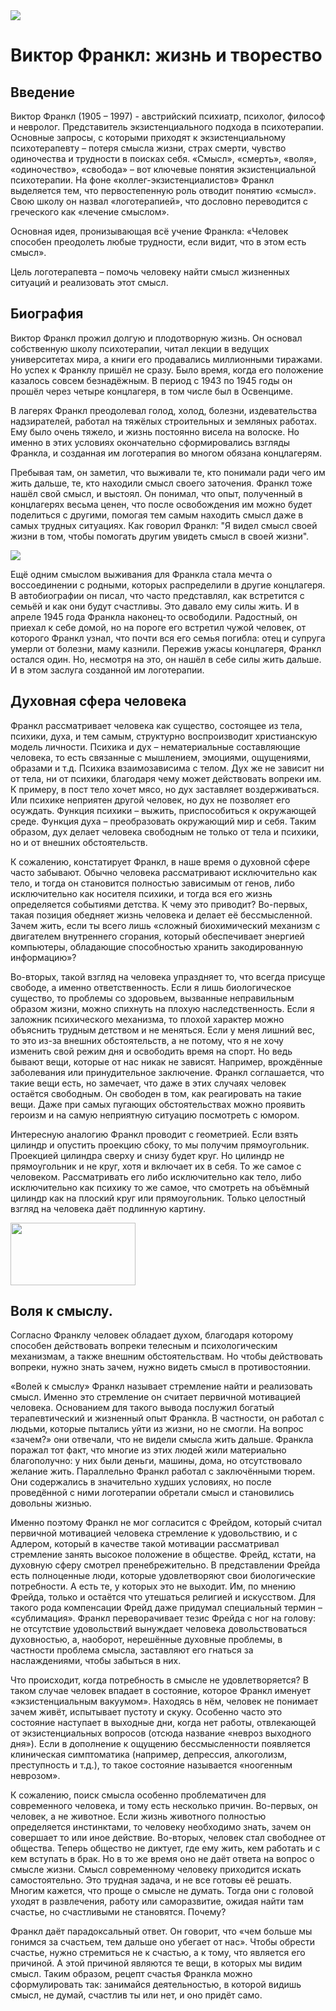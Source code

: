 
<html>
<head>
<title>wikihow</title>
</head>
<body>
<img src=https://storage.jv.ru/cd/enc_entry_15520_1264172207_resized.jpg>
<h1>Виктор Франкл: жизнь и творество</h1>
<h2>Введение</h2>
<p>Виктор Франкл (1905 – 1997) - австрийский психиатр, психолог, философ и невролог. Представитель экзистенциального подхода в психотерапии. Основные запросы, с которыми приходят к экзистенциальному психотерапевту – потеря смысла жизни, страх смерти, чувство одиночества и трудности в поисках себя.
«Смысл», «смерть», «воля», «одиночество», «свобода» – вот ключевые понятия экзистенциальной психотерапии. На фоне «коллег-экзистенциалистов» Франкл выделяется тем, что первостепенную роль отводит понятию «смысл». Свою школу он назвал «логотерапией», что дословно переводится с греческого как «лечение смыслом». </p>  
<p>Основная идея, пронизывающая всё учение Франкла: «Человек способен преодолеть любые трудности, если видит, что в этом есть смысл». </p>
Цель логотерапевта – помочь человеку найти смысл жизненных ситуаций и реализовать этот смысл. 
</p>
<h2>Биография</h2>
<p>Виктор Франкл прожил долгую и плодотворную жизнь. Он основал собственную школу психотерапии, читал лекции в ведущих университетах мира, а книги его продавались миллионными тиражами. Но успех к Франклу пришёл не сразу. Было время, когда его положение казалось совсем безнадёжным. В период с 1943 по 1945 годы он прошёл через четыре концлагеря, в том числе был в Освенциме.</p>
<p>В лагерях Франкл преодолевал голод, холод, болезни, издевательства надзирателей, работал на тяжёлых строительных и земляных работах. Ему было очень тяжело, и жизнь постоянно висела на волоске. Но именно в этих условиях окончательно сформировались взгляды Франкла, и созданная им логотерапия во многом обязана концлагерям. </p>
<p>Пребывая там, он заметил, что выживали те, кто понимали ради чего им жить дальше, те, кто находили смысл своего заточения. Франкл тоже нашёл свой смысл, и выстоял. Он понимал, что опыт, полученный в концлагерях весьма ценен, что после освобождения им можно будет поделиться с другими, помогая тем самым находить смысл даже в самых трудных ситуациях. Как говорил Франкл: "Я видел смысл своей жизни в том, чтобы помогать другим увидеть смысл в своей жизни". </p> <img src= https://questionofwill.com/img/curiosidades/282/viktor-frankl-biograf-4.jpg>
<p>Ещё одним смыслом выживания для Франкла стала мечта о воссоединении с родными, которых распределили в другие концлагеря. В автобиографии он писал, что часто представлял, как встретится с семьёй и как они будут счастливы. Это давало ему силы жить. И в апреле 1945 года Франкла наконец-то освободили. Радостный, он приехал к себе домой, но на пороге его встретил чужой человек, от которого Франкл узнал, что почти вся его семья погибла: отец и супруга умерли от болезни, маму казнили. Пережив ужасы концлагеря, Франкл остался один. Но, несмотря на это, он нашёл в себе силы жить дальше. И в этом заслуга созданной им логотерапии.</p>
<h2>Духовная сфера человека</h2>
<p>Франкл рассматривает человека как существо, состоящее из тела, психики, духа, и тем самым, структурно воспроизводит христианскую модель личности. Психика и дух – нематериальные составляющие человека, то есть связанные с мышлением, эмоциями, ощущениями, образами и т.д. Психика взаимозависима с телом. Дух же не зависит ни от тела, ни от психики, благодаря чему может действовать вопреки им. К примеру, в пост тело хочет мясо, но дух заставляет воздерживаться. Или психике неприятен другой человек, но дух не позволяет его осуждать. Функция психики – выжить, приспособиться к окружающей среде. Функция духа – преобразовать окружающий мир и себя. Таким образом, дух делает человека свободным не только от тела и психики, но и от внешних обстоятельств.</p>
<p>К сожалению, констатирует Франкл, в наше время о духовной сфере часто забывают. Обычно человека рассматривают исключительно как тело, и тогда он становится полностью зависимым от генов, либо исключительно как носителя психики, и тогда вся его жизнь определяется событиями детства. К чему это приводит? Во-первых, такая позиция обедняет жизнь человека и делает её бессмысленной. Зачем жить, если ты всего лишь «сложный биохимический механизм с двигателем внутреннего сгорания, который обеспечивает энергией компьютеры, обладающие способностью хранить закодированную информацию»?</p>
<p>Во-вторых, такой взгляд на человека упраздняет то, что всегда присуще свободе, а именно ответственность. Если я лишь биологическое существо, то проблемы со здоровьем, вызванные неправильным образом жизни, можно спихнуть на плохую наследственность. Если я заложник психического механизма, то плохой характер можно объяснить трудным детством и не меняться. Если у меня лишний вес, то это из-за внешних обстоятельств, а не потому, что я не хочу изменить свой режим дня и освободить время на спорт. Но ведь бывают вещи, которые от нас никак не зависят. Например, врождённые заболевания или принудительное заключение. Франкл соглашается, что такие вещи есть, но замечает, что даже в этих случаях человек остаётся свободным. Он свободен в том, как реагировать на такие вещи. Даже при самых пугающих обстоятельствах можно проявить героизм и на самую неприятную ситуацию посмотреть с юмором.  </p>
<p>Интересную аналогию Франкл проводит с геометрией. Если взять цилиндр и опустить проекцию сбоку, то мы получим прямоугольник. Проекцией цилиндра сверху и снизу будет круг. Но цилиндр не прямоугольник и не круг, хотя и включает их в себя. То же самое с человеком. Рассматривать его либо исключительно как тело, либо исключительно как психику то же самое, что смотреть на объёмный цилиндр как на плоский круг или прямоугольник. Только целостный взгляд на человека даёт подлинную картину. </p>
<img src="https://sun9-13.userapi.com/impf/Bz5vHZ72u9YDcLhdv32a7nUASlsqJS1hH5oj_w/imqeBkFBQ2s.jpg?size=346x219&quality=96&sign=1e64f1dc3a79455306a1e4eb7fdc2ff1&type=album" width="200" height="100">
<h2>Воля к смыслу.</h2>
<p>Согласно Франклу человек обладает духом, благодаря которому способен действовать вопреки телесным и психологическим механизмам, а также внешним обстоятельствам. Но чтобы действовать вопреки, нужно знать зачем, нужно видеть смысл в противостоянии.</p>
<p>«Волей к смыслу» Франкл называет стремление найти и реализовать смысл. Именно это стремление он считает первичной мотивацией человека. Основанием для такого вывода послужил богатый терапевтический и жизненный опыт Франкла. В частности, он работал с людьми, которые пытались уйти из жизни, но не смогли. На вопрос «зачем?» они отвечали, что не видели смысла жить дальше. Франкла поражал тот факт, что многие из этих людей жили материально благополучно: у них были деньги, машины, дома, но отсутствовало желание жить. Параллельно Франкл работал с заключёнными тюрем. Они содержались в значительно худших условиях, но после проведённой с ними логотерапии обретали смысл и становились довольны жизнью.</p>
<p>Именно поэтому Франкл не мог согласится с Фрейдом, который считал первичной мотивацией человека стремление к удовольствию, и с Адлером, который в качестве такой мотивации рассматривал стремление занять высокое положение в обществе. Фрейд, кстати, на духовную сферу смотрел пренебрежительно. В представлении Фрейда есть полноценные люди, которые удовлетворяют свои биологические потребности. А есть те, у которых это не выходит. Им, по мнению Фрейда, только и остаётся что утешаться религией и искусством. Для такого рода компенсации Фрейд даже придумал специальный термин – «сублимация». Франкл переворачивает тезис Фрейда с ног на голову: не отсутствие удовольствий вынуждает человека довольствоваться духовностью, а, наоборот, нерешённые духовные проблемы, в частности проблема смысла, заставляют его гнаться за наслаждениями, чтобы забыться в них. </p>
<p>Что происходит, когда потребность в смысле не удовлетворяется? В таком случае человек впадает в состояние, которое Франкл именует «экзистенциальным вакуумом». Находясь в нём, человек не понимает зачем живёт, испытывает пустоту и скуку. Особенно часто это состояние наступает в выходные дни, когда нет работы, отвлекающей от экзистенциальных вопросов (отсюда название «невроз выходного дня»). Если в дополнение к ощущению бессмысленности появляется клиническая симптоматика (например, депрессия, алкоголизм, преступность и т.д.), то такое состояние называется «ноогенным неврозом».</p>
<p>К сожалению, поиск смысла особенно проблематичен для современного человека, и тому есть несколько причин. Во-первых, он человек, а не животное. Если жизнь животного полностью определяется инстинктами, то человеку необходимо знать, зачем он совершает то или иное действие. Во-вторых, человек стал свободнее от общества. Теперь общество не диктует, где ему жить, кем работать и с кем вступать в брак. Но в то же время оно не даёт ответа на вопрос о смысле жизни. Смысл современному человеку приходится искать самостоятельно. Это трудная задача, и не все готовы её решать. Многим кажется, что проще о смысле не думать. Тогда они с головой уходят в развлечения, работу или саморазвитие, ожидая найти там счастье, но счастливыми не становятся. Почему?</p>
<p>Франкл даёт парадоксальный ответ. Он говорит, что «чем больше мы гонимся за счастьем, тем дальше оно убегает от нас». Чтобы обрести счастье, нужно стремиться не к счастью, а к тому, что является его причиной. А этой причиной являются те вещи, в которых мы видим смысл. Таким образом, рецепт счастья Франкла можно сформулировать так: занимайся деятельностью, в которой видишь смысл, не думай, счастлив ты или нет, и оно придёт само.
</p>
</body>



